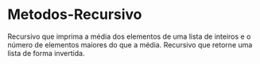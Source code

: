 # Metodos-Recursivo
Recursivo que imprima a média dos elementos de uma lista de inteiros e o número de elementos maiores do que a média. Recursivo que retorne uma lista de forma invertida.

